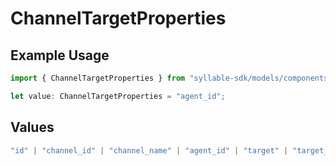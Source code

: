 # ChannelTargetProperties

## Example Usage

```typescript
import { ChannelTargetProperties } from "syllable-sdk/models/components";

let value: ChannelTargetProperties = "agent_id";
```

## Values

```typescript
"id" | "channel_id" | "channel_name" | "agent_id" | "target" | "target_mode" | "fallback_target" | "is_test"
```